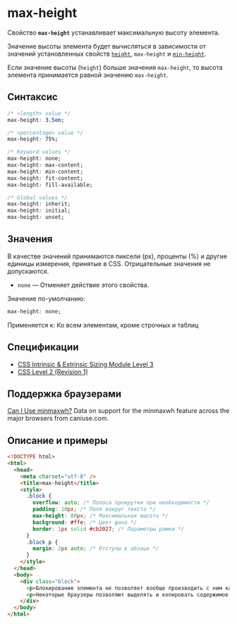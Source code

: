 # max-height

Свойство **`max-height`** устанавливает максимальную высоту элемента.

Значение высоты элемента будет вычисляться в зависимости от значений установленных свойств [`height`](height.md), `max-height` и [`min-height`](min-height.md).

Если значение высоты (`height`) больше значения `max-height`, то высота элемента принимается равной значению `max-height`.

## Синтаксис

```css
/* <length> value */
max-height: 3.5em;

/* <percentage> value */
max-height: 75%;

/* Keyword values */
max-height: none;
max-height: max-content;
max-height: min-content;
max-height: fit-content;
max-height: fill-available;

/* Global values */
max-height: inherit;
max-height: initial;
max-height: unset;
```

## Значения

В качестве значений принимаются пиксели (px), проценты (%) и другие единицы измерения, принятые в CSS. Отрицательные значения не допускаются.

- `none` — Отменяет действие этого свойства.

Значение по-умолчанию:

```css
max-height: none;
```

Применяется к: Ко всем элементам, кроме строчных и таблиц

## Спецификации

- [CSS Intrinsic & Extrinsic Sizing Module Level 3](http://dev.w3.org/csswg/css3-sizing/#width-height-keywords)
- [CSS Level 2 (Revision 1)](http://www.w3.org/TR/CSS2/visudet.html#min-max-heights)

## Поддержка браузерами

<p class="ciu_embed" data-feature="minmaxwh" data-periods="future_1,current,past_1,past_2">
  <a href="http://caniuse.com/#feat=minmaxwh">Can I Use minmaxwh?</a> Data on support for the minmaxwh feature across the major browsers from caniuse.com.
</p>

## Описание и примеры

```html
<!DOCTYPE html>
<html>
  <head>
    <meta charset="utf-8" />
    <title>max-height</title>
    <style>
      .block {
        overflow: auto; /* Полоса прокрутки при необходимости */
        padding: 10px; /* Поля вокруг текста */
        max-height: 80px; /* Максимальная высота */
        background: #ffe; /* Цвет фона */
        border: 1px solid #cb2027; /* Параметры рамки */
      }
      .block p {
        margin: 2px auto; /* Отступы в абзаце */
      }
    </style>
  </head>
  <body>
    <div class="block">
      <p>Блокирование элемента не позволяет вообще производить с ним каких-либо действий, в том числе выделять содержимое текстового поля, изменять его или активизировать. Заблокированное поле помечается обычно серым цветом</p>
      <p>Некоторые браузеры позволяют выделять и копировать содержимое заблокированного текстового поля, но все остальные действия недоступны.</p>
    </div>
  </body>
</html>
```
